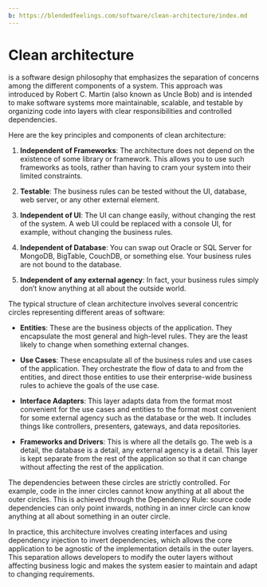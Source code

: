 ```yaml
---
b: https://blendedfeelings.com/software/clean-architecture/index.md
---
```


# Clean architecture 
is a software design philosophy that emphasizes the separation of concerns among the different components of a system. This approach was introduced by Robert C. Martin (also known as Uncle Bob) and is intended to make software systems more maintainable, scalable, and testable by organizing code into layers with clear responsibilities and controlled dependencies.

Here are the key principles and components of clean architecture:

1. **Independent of Frameworks**: The architecture does not depend on the existence of some library or framework. This allows you to use such frameworks as tools, rather than having to cram your system into their limited constraints.

2. **Testable**: The business rules can be tested without the UI, database, web server, or any other external element.

3. **Independent of UI**: The UI can change easily, without changing the rest of the system. A web UI could be replaced with a console UI, for example, without changing the business rules.

4. **Independent of Database**: You can swap out Oracle or SQL Server for MongoDB, BigTable, CouchDB, or something else. Your business rules are not bound to the database.

5. **Independent of any external agency**: In fact, your business rules simply don’t know anything at all about the outside world.

The typical structure of clean architecture involves several concentric circles representing different areas of software:

- **Entities**: These are the business objects of the application. They encapsulate the most general and high-level rules. They are the least likely to change when something external changes.

- **Use Cases**: These encapsulate all of the business rules and use cases of the application. They orchestrate the flow of data to and from the entities, and direct those entities to use their enterprise-wide business rules to achieve the goals of the use case.

- **Interface Adapters**: This layer adapts data from the format most convenient for the use cases and entities to the format most convenient for some external agency such as the database or the web. It includes things like controllers, presenters, gateways, and data repositories.

- **Frameworks and Drivers**: This is where all the details go. The web is a detail, the database is a detail, any external agency is a detail. This layer is kept separate from the rest of the application so that it can change without affecting the rest of the application.

The dependencies between these circles are strictly controlled. For example, code in the inner circles cannot know anything at all about the outer circles. This is achieved through the Dependency Rule: source code dependencies can only point inwards, nothing in an inner circle can know anything at all about something in an outer circle.

In practice, this architecture involves creating interfaces and using dependency injection to invert dependencies, which allows the core application to be agnostic of the implementation details in the outer layers. This separation allows developers to modify the outer layers without affecting business logic and makes the system easier to maintain and adapt to changing requirements.